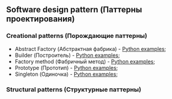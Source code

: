 ## Software design pattern (Паттерны проектирования) ##

### Creational patterns (Порождающие паттерны) ###

- Abstract Factory (Абстрактная фабрика) - [Python examples](/creational_patterns/abstract_factory/);
- Builder (Построитель) - [Python examples](/creational_patterns/builder/);
- Factory method (Фабричный метод) - [Python examples](/creational_patterns/factory_method/);
- Prototype (Прототип) - [Python examples](/creational_patterns/prototype/);
- Singleton (Одиночка) - [Python examples](/creational_patterns/singleton/);

### Structural patterns (Структурные паттерны) ###

